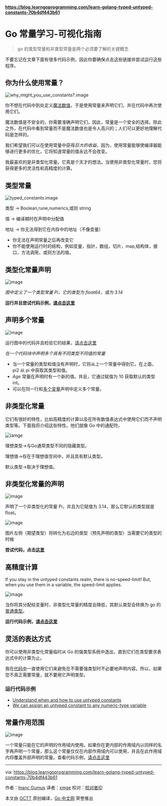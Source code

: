 #### https://blog.learngoprogramming.com/learn-golang-typed-untyped-constants-70b4df443b61

# Go 常量学习-可视化指南

> go 的类型常量和非类型常量是两个必须要了解的关键概念

不要忘记在文章下面有很多代码示例，因此你要确保点击这些链接并尝试运行这些程序。

## 你为什么使用常量？

![why_might_you_use_constants?.image ](https://cdn-images-1.medium.com/max/2400/1*r734fn1RBz1c1J2cKM7ZGw.png)

你不想在代码中到处定义[魔法数值](https://en.wikipedia.org/wiki/Magic_number_%28programming%29)，于是使用常量来声明它们，并在代码中再次使用它们。

魔法数值是不安全的，你需要准确声明它们，因此，常量是一个安全的选择。除此之外，在代码中看到常量而不是魔法数值也是令人高兴的；人们可以更好地理解代码是怎样的。

我们希望我们可以在使用常量中获得*巨大的收益*，因为，使用常量能够使编译器能够进行更多的优化，它将知道常量的值永远不会改变。

我最喜欢的是非类型化常量。它真是个天才的想法。当使用非类型化常量时，您将获得更多的灵活性和高精度的计算。

## 类型常量

![typed_constants.image](https://cdn-images-1.medium.com/max/1600/1*4zXKp5xjt-a9ivu9b0vNMw.png)

类型 → Boolean,rune,numerics,或则 string

值 → 编译期时在声明中分配值

地址 → 你无法得到它在内存中的地址（不像变量）

* 你无法在声明常量之后再改变它
* 你不能使用运行时的结构，例如变量，指针，数组，切片，map,结构体，接口，方法调用，或则方法的值。

## 类型化常量声明

![image](https://cdn-images-1.medium.com/max/1600/1*wUbUPm7CFOwWTG_vE5UgmA.png)

*图中定义了一个类型常量 Pi，它的类型为 float64，值为 3.14*

**运行并且尝试代码示例，[请点击这里](https://play.golang.org/p/mrnqxa8Kic)**

## 声明多个常量

![image](https://cdn-images-1.medium.com/max/2400/1*JCWkOyIW1KrJUjSdnbGfNw.png)

运行图中的代码并且检验它的结果，[请点击这里](https://play.golang.org/p/mBoqG58z_e)

*在一个代码块中声明多个具有不同类型不同值的常量*

* 当一个常量的类型和值没有声明时，它将从上一个常量中得到它。在上面，pi2 从 pi 中获取其类型和值。
* *Age* 常量在声明时有一个新的值。并且，它通过赋值为 10 获取默认的类型 int。
* 可以在同一行和[多个变量](https://blog.learngoprogramming.com/learn-go-lang-variables-visual-tutorial-and-ebook-9a061d29babe#4176)声明中定义多个常量。

## 非类型化常量

它们有很好的特性，比如高精度的计算以及在所有数值表达式中使用它们而不声明类型等。下面我将介绍这些特性。他们就像 Go 中的通配符。

![iamge](https://cdn-images-1.medium.com/max/1600/1*c2tP3ifIOkq2yo0UMAwdDA.png)

理想类型→与Go通常类型不同的隐藏类型。

理想值→存在于理想值空间中，并且具有默认类型。

默认类型→取决于理想值。

## 非类型化常量的声明

![image](https://cdn-images-1.medium.com/max/1600/1*7b1ZmM39ppGTFs3nLgdMzw.png)

声明了一个非类型化的常量 Pi，并且为它赋值为 3.14，那么它默认的类型就是 float。

![image](https://cdn-images-1.medium.com/max/1600/1*7cCppzbC1AbmF9u8O75MkQ.png)

图片左侧（期望类型）将转化为右边的类型（预先声明的类型）当需要它的类型的时候

**尝试代码，点击[这里](https://play.golang.org/p/L5UC3XgYFk)**

## 高精度计算

If you stay in the untyped constants realm, there is no-speed-limit! But, when you use them in a variable, the speed-limit applies.

![image](https://cdn-images-1.medium.com/max/2400/1*YhDCUL1FGF-BbU-yTkxAAA.png)

当你将其分配给变量时，非类型化常量的精度会降低，其默认类型会转换为 go 的[普通类型](https://golang.org/ref/spec#Boolean_types)。

**运行代码示例，[请点击这里](https://play.golang.org/p/4ODv0n_stw)**

## 灵活的表达方式

你可以使用非类型化常量临时从 Go 的强类型系统中逸出，直到它们在类型要求表达式中的计算为止。

我在[代码中](https://github.com/inancgumus/myhttp/blob/master/get.go#L12)一直使用它们来避免在不需要强类型时不必要地声明内容。所以，如果您不真正需要常量，就不要用它声明类型。

### 运行代码示例

* [Understand when and how to use untyped constants](https://play.golang.org/p/2cgFoB4rYD) 
* [We can assign an untyped constant to any numeric-type variable](https://play.golang.org/p/7-VMh5egC-)

## 常量作用范围

![image](https://cdn-images-1.medium.com/max/2400/1*pOohX09A8xYxc4scxpHoRQ.png)

一个常量只能在它的声明的作用域内使用。如果你在更内部的作用域内以同样的名字再声明一个常量，那么这个常量仅仅在内部作用域内可以使用，并且在此作用域内将覆盖外部声明的常量。查看代码示例，[请点击这里](https://play.golang.org/p/c3-GF_a5iI)

---

via: https://blog.learngoprogramming.com/learn-golang-typed-untyped-constants-70b4df443b61

作者：[Inanc Gumus](https://www.activestate.com/blog/author/peteg/)
译者：[xmge](https://github.com/xmge)
校对：[校对者ID](https://github.com/校对者ID)

本文由 [GCTT](https://github.com/studygolang/GCTT) 原创编译，[Go 中文网](https://studygolang.com/) 荣誉推出
